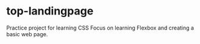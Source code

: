 # top-landingpage

Practice project for learning CSS
Focus on learning Flexbox and creating a basic web page.
